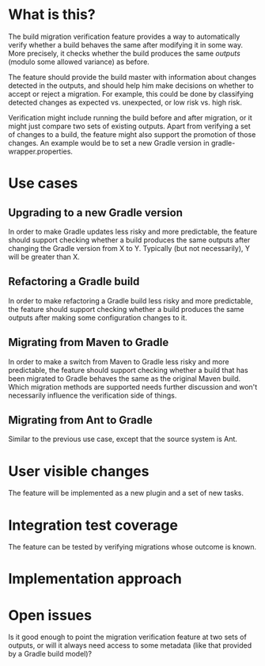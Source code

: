 # What is this?

The build migration verification feature provides a way to automatically verify whether a build behaves
the same after modifying it in some way. More precisely, it checks whether the build produces
the same _outputs_ (modulo some allowed variance) as before.

The feature should provide the build
master with information about changes detected in the outputs, and should help him make decisions
on whether to accept or reject a migration. For example, this could be done by classifying detected
changes as expected vs. unexpected, or low risk vs. high risk.

Verification might include running the build before and after migration, or it might just compare
two sets of existing outputs. Apart from verifying a set of changes to a build, the feature might
also support the promotion of those changes. An example would be to set a new Gradle version in
gradle-wrapper.properties.

# Use cases

## Upgrading to a new Gradle version

In order to make Gradle updates less risky and more predictable, the feature should support checking
whether a build produces the same outputs after changing the Gradle version from X to Y. Typically
(but not necessarily), Y will be greater than X.

## Refactoring a Gradle build

In order to make refactoring a Gradle build less risky and more predictable, the feature should support
checking whether a build produces the same outputs after making some configuration changes to it.

## Migrating from Maven to Gradle

In order to make a switch from Maven to Gradle less risky and more predictable, the feature should support
checking whether a build that has been migrated to Gradle behaves the same as the original Maven build.
Which migration methods are supported needs further discussion and won't necessarily influence the
verification side of things.

## Migrating from Ant to Gradle

Similar to the previous use case, except that the source system is Ant.

# User visible changes

The feature will be implemented as a new plugin and a set of new tasks.

# Integration test coverage

The feature can be tested by verifying migrations whose outcome is known.

# Implementation approach

# Open issues

Is it good enough to point the migration verification feature at two sets of outputs, or will it always
need access to some metadata (like that provided by a Gradle build model)?
